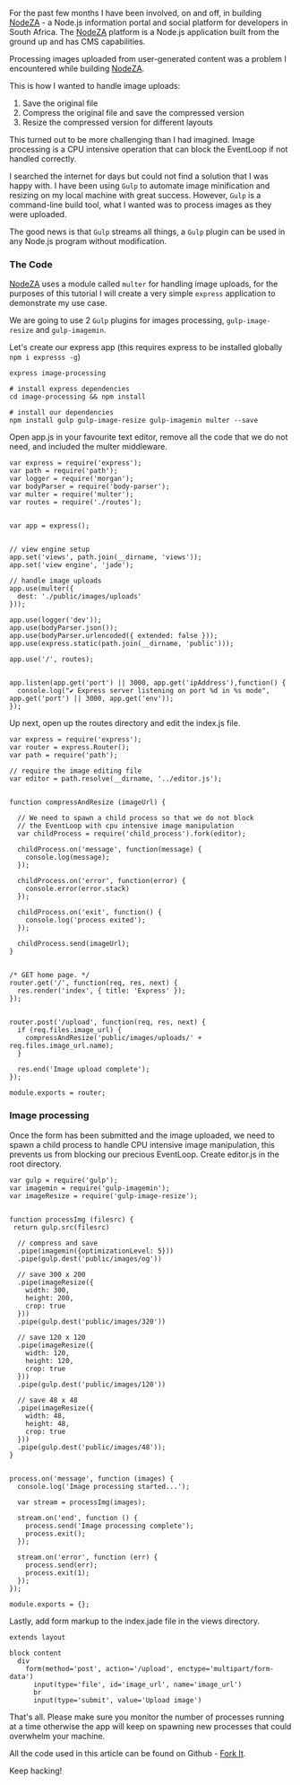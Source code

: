 
For the past few months I have been involved, on and off, in building [NodeZA](https://github.com/nodeza/nodeza) - a Node.js information portal and social platform for developers in South Africa. The [NodeZA](https://github.com/nodeza/nodeza) platform is a Node.js application built from the ground up and has CMS capabilities.

Processing images uploaded from user-generated content was a problem I encountered while building [NodeZA](https://github.com/nodeza/nodeza).

This is how I wanted to handle image uploads:

  1. Save the original file
  2. Compress the original file and save the compressed version
  3. Resize the compressed version for different layouts 


This turned out to be more challenging than I had imagined. Image processing is a CPU intensive operation that can block the EventLoop if not handled correctly.

I searched the internet for days but could not find a solution that I was happy with. I have been using `Gulp` to automate image minification and resizing on my local machine with great success. However, `Gulp` is a command-line build tool, what I wanted was to process images as they were uploaded.

The good news is that `Gulp` streams all things, a `Gulp` plugin can be used in any Node.js program without modification.


### The Code

[NodeZA](https://github.com/nodeza/nodeza) uses a module called `multer` for handling image uploads, for the purposes of this tutorial I will create a very simple `express` application to demonstrate my use case.

We are going to use 2 `Gulp` plugins for images processing, `gulp-image-resize` and `gulp-imagemin`. 

Let's create our express app
(this requires express to be installed globally `npm i expresss -g`)

    express image-processing
    
    # install express dependencies
    cd image-processing && npm install
    
    # install our dependencies
    npm install gulp gulp-image-resize gulp-imagemin multer --save



Open app.js in your favourite text editor, remove all the code that we do not need, and included the multer middleware.

    var express = require('express');
    var path = require('path');
    var logger = require('morgan');
    var bodyParser = require('body-parser');
    var multer = require('multer');
    var routes = require('./routes');
    
    
    var app = express();
    
    
    // view engine setup
    app.set('views', path.join(__dirname, 'views'));
    app.set('view engine', 'jade');
    
    // handle image uploads
    app.use(multer({
      dest: './public/images/uploads'
    }));
    
    app.use(logger('dev'));
    app.use(bodyParser.json());
    app.use(bodyParser.urlencoded({ extended: false }));
    app.use(express.static(path.join(__dirname, 'public')));
    
    app.use('/', routes);
    
    
    app.listen(app.get('port') || 3000, app.get('ipAddress'),function() {
      console.log("✔ Express server listening on port %d in %s mode", app.get('port') || 3000, app.get('env'));
    });


Up next, open up the routes directory and edit the index.js file.

    var express = require('express');
    var router = express.Router();
    var path = require('path');
    
    // require the image editing file
    var editor = path.resolve(__dirname, '../editor.js');
    
    
    function compressAndResize (imageUrl) {

      // We need to spawn a child process so that we do not block 
      // the EventLoop with cpu intensive image manipulation 
      var childProcess = require('child_process').fork(editor);
    
      childProcess.on('message', function(message) {
        console.log(message);
      });
    
      childProcess.on('error', function(error) {
        console.error(error.stack)
      });
    
      childProcess.on('exit', function() {
        console.log('process exited');
      });
    
      childProcess.send(imageUrl);
    }
    
    
    /* GET home page. */
    router.get('/', function(req, res, next) {
      res.render('index', { title: 'Express' });
    });
    
    
    router.post('/upload', function(req, res, next) {
      if (req.files.image_url) {
        compressAndResize('public/images/uploads/' + req.files.image_url.name);
      }
      
      res.end('Image upload complete');
    });
    
    module.exports = router;



### Image processing

Once the form has been submitted and the image uploaded, we need to spawn a child process to handle CPU intensive image manipulation, this prevents us from blocking our precious EventLoop. Create editor.js in the root directory.

    var gulp = require('gulp');
    var imagemin = require('gulp-imagemin');
    var imageResize = require('gulp-image-resize');
    
    
    function processImg (filesrc) {
     return gulp.src(filesrc)
    
      // compress and save
      .pipe(imagemin({optimizationLevel: 5}))
      .pipe(gulp.dest('public/images/og'))
    
      // save 300 x 200
      .pipe(imageResize({
        width: 300,
        height: 200,
        crop: true
      }))
      .pipe(gulp.dest('public/images/320'))
    
      // save 120 x 120
      .pipe(imageResize({
        width: 120,
        height: 120,
        crop: true
      }))
      .pipe(gulp.dest('public/images/120'))
      
      // save 48 x 48
      .pipe(imageResize({
        width: 48,
        height: 48,
        crop: true
      }))
      .pipe(gulp.dest('public/images/48'));
    }
    
    
    process.on('message', function (images) {
      console.log('Image processing started...');
    
      var stream = processImg(images);
    
      stream.on('end', function () {
        process.send('Image processing complete');
        process.exit();
      });
    
      stream.on('error', function (err) {
        process.send(err);
        process.exit(1);
      });
    });
    
    module.exports = {};


Lastly, add form markup to the index.jade file in the views directory.

    extends layout
    
    block content
      div
        form(method='post', action='/upload', enctype='multipart/form-data')
          input(type='file', id='image_url', name='image_url')
          br
          input(type='submit', value='Upload image')


That's all. Please make sure you monitor the number of processes running at a time otherwise the app will keep on spawning new processes that could overwhelm your machine.

All the code used in this article can be found on Github - [Fork It](https://github.com/qawemlilo/image-processing). 

Keep hacking! 
